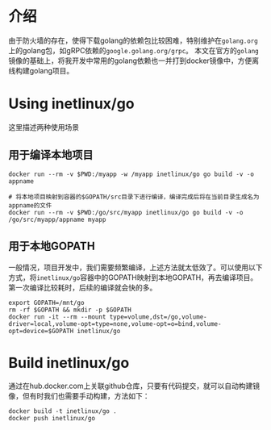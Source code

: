 # 介绍

由于防火墙的存在，使得下载golang的依赖包比较困难，特别维护在`golang.org`上的golang包，如gRPC依赖的`google.golang.org/grpc`。
本文在官方的`golang`镜像的基础上，将我开发中常用的golang依赖也一并打到docker镜像中，方便离线构建golang项目。

Using inetlinux/go
==================

这里描述两种使用场景

## 用于编译本地项目

    docker run --rm -v $PWD:/myapp -w /myapp inetlinux/go go build -v -o appname

    # 将本地项目映射到容器的$GOPATH/src目录下进行编译，编译完成后将在当前目录生成名为appname的文件
    docker run --rm -v $PWD:/go/src/myapp inetlinux/go go build -v -o /go/src/myapp/appname myapp

## 用于本地GOPATH

一般情况，项目开发中，我们需要频繁编译，上述方法就太低效了。可以使用以下方式，将`inetlinux/go`容器中的GOPATH映射到本地GOPATH，再去编译项目。第一次编译比较耗时，后续的编译就会快的多。

    export GOPATH=/mnt/go
    rm -rf $GOPATH && mkdir -p $GOPATH
    docker run -it --rm --mount type=volume,dst=/go,volume-driver=local,volume-opt=type=none,volume-opt=o=bind,volume-opt=device=$GOPATH inetlinux/go

Build inetlinux/go
==================

通过在hub.docker.com上关联github仓库，只要有代码提交，就可以自动构建镜像，但有时我们也需要手动构建，方法如下：

    docker build -t inetlinux/go .
    docker push inetlinux/go
